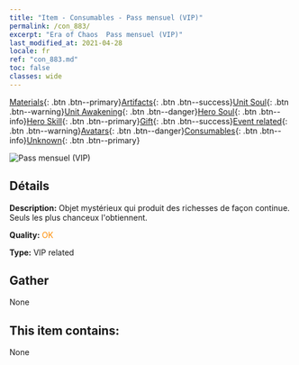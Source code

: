 ```yaml
---
title: "Item - Consumables - Pass mensuel (VIP)"
permalink: /con_883/
excerpt: "Era of Chaos  Pass mensuel (VIP)"
last_modified_at: 2021-04-28
locale: fr
ref: "con_883.md"
toc: false
classes: wide
---
```

 [Materials](/ItemsFR/){: .btn .btn--primary}[Artifacts](/ItemsFR/Artifacts/){: .btn .btn--success}[Unit Soul](/ItemsFR/UnitSoul/){: .btn .btn--warning}[Unit Awakening](/ItemsFR/UnitAwakening/){: .btn .btn--danger}[Hero Soul](/ItemsFR/HeroSoul/){: .btn .btn--info}[Hero Skill](/ItemsFR/HeroSkill/){: .btn .btn--primary}[Gift](/ItemsFR/Gift/){: .btn .btn--success}[Event related](/ItemsFR/Events/){: .btn .btn--warning}[Avatars](/ItemsFR/Avatars/){: .btn .btn--danger}[Consumables](/ItemsFR/Consumables/){: .btn .btn--info}[Unknown](/ItemsFR/Unknown/){: .btn .btn--primary}

 ![Pass mensuel (VIP)](/images/t/i_supermonth.png)

## Détails
 **Description:** Objet mystérieux qui produit des richesses de façon continue. Seuls les plus chanceux l'obtiennent.

 **Quality:** <span style="color: #FF8C00">OK</span>

 **Type:** VIP related

## Gather

  None

## This item contains:

  None

